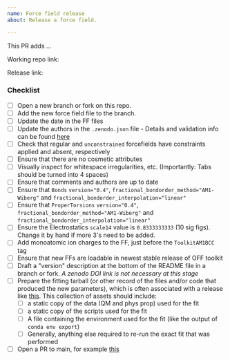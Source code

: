```yaml
---
name: Force field release
about: Release a force field.

---
```


This PR adds ...

Working repo link:

Release link:

### Checklist

- [ ] Open a new branch or fork on this repo.
- [ ] Add the new force field file to the branch.
- [ ] Update the date in the FF files
- [ ] Update the authors in the `.zenodo.json` file - Details and validation info can be found [here](https://developers.zenodo.org/#add-metadata-to-your-github-repository-release)
- [ ] Check that regular and `unconstrained` forcefields have constraints applied and absent, respectively
- [ ] Ensure that there are no cosmetic attributes
- [ ] Visually inspect for whitespace irregularities, etc. (Importantly: Tabs should be turned into 4 spaces)
- [ ] Ensure that comments and authors are up to date
- [ ] Ensure that `Bonds` `version="0.4"`, `fractional_bondorder_method="AM1-Wiberg"` and `fractional_bondorder_interpolation="linear"`
- [ ] Ensure that `ProperTorsions` `version="0.4"`, `fractional_bondorder_method="AM1-Wiberg"` and `fractional_bondorder_interpolation="linear"`
- [ ] Ensure the Electrostatics `scale14` value is `0.8333333333` (10 sig figs). Change it by hand if more 3's need to be added.
- [ ] Add monoatomic ion charges to the FF, just before the `ToolkitAM1BCC` tag
- [ ] Ensure that new FFs are loadable in newest stable release of OFF toolkit
- [ ] Draft a "version" description at the bottom of the README file in a branch or fork. _A zenodo DOI link is not necessary at this stage_
- [ ] Prepare the fitting tarball (or other record of the files and/or code that produced the new parameters), which is often associated with a release like [this](https://github.com/openforcefield/openforcefield-forcebalance/releases/tag/v1.0.0-RC2). This collection of assets should include:
    - [ ] a static copy of the data (QM and phys prop) used for the fit
    - [ ] a static copy of the scripts used for the fit
    - [ ] A file containing the environment used for the fit (like the output of `conda env export`)
    - [ ] Generally, anything else required to re-run the exact fit that was performed
- [ ] Open a PR to main, for example [this](https://github.com/openforcefield/openforcefields/pull/6)
